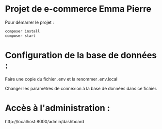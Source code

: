 # Projet de e-commerce Emma Pierre

Pour démarrer le projet :
```bash
composer install
composer start
```

# Configuration de la base de données :
Faire une copie du fichier .env et la renommer .env.local

Changer les paramètres de connexion à la base de données dans ce fichier.

# Accès à l'administration :
http://localhost:8000/admin/dashboard

